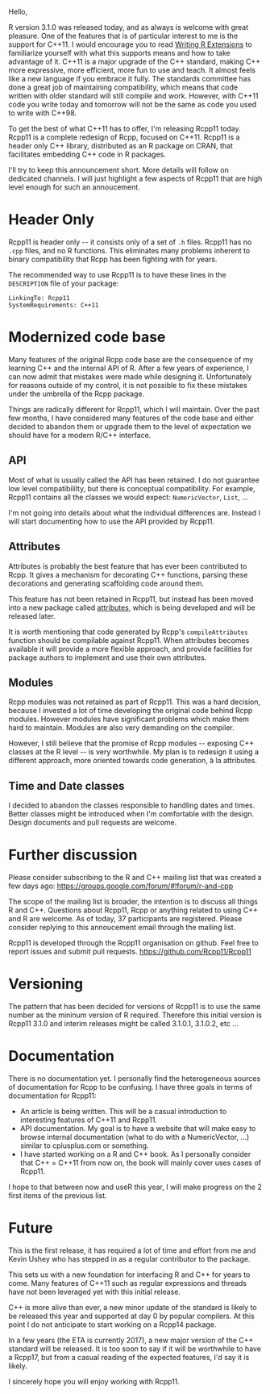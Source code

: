 Hello, 

R version 3.1.0 was released today, and as always is welcome with great pleasure. One
of the features that is of particular interest to me is the support for C++11. 
I would encourage you to read 
[Writing R Extensions](http://cran.r-project.org/doc/manuals/R-exts.html#Using-C_002b11-code)
to familiarize yourself with 
what this supports means and how to take advantage of it. C++11 is a major 
upgrade of the C++ standard, making C++ more expressive, more efficient, more
fun to use and teach. It almost feels like a new language if you embrace it fully. 
The standards committee has done a great job of maintaining compatibility, which means
that code written with older standard will still compile and work. 
However, with C++11 code you write today and tomorrow will not be the same as code 
you used to write with C++98. 

To get the best of what C++11 has to offer, I'm releasing Rcpp11 today. Rcpp11
is a complete redesign of Rcpp, focused on C++11. Rcpp11 is a header only 
C++ library, distributed as an R package on CRAN, that facilitates embedding 
C++ code in R packages. 

I'll try to keep this announcement short. More details will follow on dedicated 
channels. I will just highlight a few aspects of Rcpp11 that are high level 
enough for such an annoucement. 

Header Only
===========

Rcpp11 is header only -- it consists only of a set of `.h` files. Rcpp11 has no
`.cpp` files, and no R functions. This eliminates many problems inherent to 
binary compatibility that Rcpp has been fighting with for years. 

The recommended way to use Rcpp11 is to have these lines in the `DESCRIPTION` file 
of your package: 

```
LinkingTo: Rcpp11
SystemRequirements: C++11
```

Modernized code base
====================

Many features of the original Rcpp code base are the consequence of my 
learning C++ and the internal API of R. After a few years of experience, I can 
now admit that mistakes were made while designing it. Unfortunately for reasons
outside of my control, it is not possible to fix these mistakes under the umbrella
of the Rcpp package. 

Things are radically different for Rcpp11, which I will maintain. Over the past 
few months, I have considered many features of the code base and either decided
to abandon them or upgrade them to the level of expectation we should have for a 
modern R/C++ interface. 


API
---

Most of what is usually called the API has been retained. I do not guarantee
low level compatibililty, but there is conceptual compatibility. For example, 
Rcpp11 contains all the classes we would expect: `NumericVector`, `List`, ...

I'm not going into details about what the individual differences are. Instead I 
will start documenting how to use the API provided by Rcpp11. 


Attributes
----------

Attributes is probably the best feature that has ever been contributed to Rcpp. It 
gives a mechanism for decorating C++ functions, parsing these decorations and generating
scaffolding code around them.  

This feature has not been retained in Rcpp11, but instead has been moved into a 
new package called [attributes](https://github.com/Rcpp11/attributes), 
which is being developed and will be released later. 

It is worth mentioning that code generated by Rcpp's `compileAttributes` function
should be compilable against Rcpp11. When attributes becomes available it will 
provide a more flexible approach, and provide facilities for package authors to
implement and use their own attributes.


Modules
-------

Rcpp modules was not retained as part of Rcpp11. This was a hard decision, because
I invested a lot of time developing the original code behind Rcpp modules. However
modules have significant problems which make them hard to maintain. Modules are 
also very demanding on the compiler. 

However, I still believe that the promise of Rcpp modules -- exposing C++ classes 
at the R level -- is very worthwhile. My plan is to redesign it using a different 
approach, more oriented towards code generation, à la attributes. 


Time and Date classes
---------------------

I decided to abandon the classes responsible to handling dates and times. Better 
classes might be introduced when I'm comfortable with the design. Design 
documents and pull requests are welcome. 


Further discussion
==================

Please consider subscribing to the R and C++ mailing list that was created a few 
days ago: https://groups.google.com/forum/#!forum/r-and-cpp

The scope of the mailing list is broader, the intention is to discuss all things 
R and C++. Questions about Rcpp11, Rcpp or anything related to using C++ and R
are welcome. As of today, 37 participants are registered. Please consider 
replying to this annoucement email through the mailing list. 

Rcpp11 is developed through the Rcpp11 organisation on github. Feel free
to report issues and submit pull requests. https://github.com/Rcpp11/Rcpp11


Versioning
==========

The pattern that has been decided for versions of Rcpp11 is to use the same 
number as the mininum version of R required. Therefore this initial version
is Rcpp11 3.1.0 and interim releases might be called 3.1.0.1, 3.1.0.2, etc ...

Documentation
=============

There is no documentation yet. I personally find the heterogeneous sources
of documentation for Rcpp to be confusing. I have three goals in terms of 
documentation for Rcpp11:

 - An article is being written. This will be a casual introduction to 
   interesting features of C++11 and Rcpp11.
 - API documentation. My goal is to have a website that will make easy to 
   browse internal documentation (what to do with a NumericVector, ...) similar
   to cplusplus.com or something. 
 - I have started working on a R and C++ book. As I personally consider that 
   C++ = C++11 from now on, the book will mainly cover uses cases of Rcpp11. 

I hope to that between now and useR this year, I will make progress on the 2 first 
items of the previous list. 
   
   

Future
======

This is the first release, it has required a lot of time and effort from me and
Kevin Ushey who has stepped in as a regular contributor to the package. 

This sets us with a new foundation for interfacing R and C++ for years to come. 
Many features of C++11 such as regular expressions and threads have not been 
leveraged yet with this initial release. 

C++ is more alive than ever, a new minor update of the standard is likely to 
be released this year and supported at day 0 by popular compilers. At this point
I do not anticipate to start working on a Rcpp14 package. 

In a few years (the ETA is currently 2017), a new major version of the C++ standard
will be released. It is too soon to say if it will be worthwhile to have a Rcpp17, 
but from a casual reading of the expected features, I'd say it is likely. 

I sincerely hope you will enjoy working with Rcpp11.
